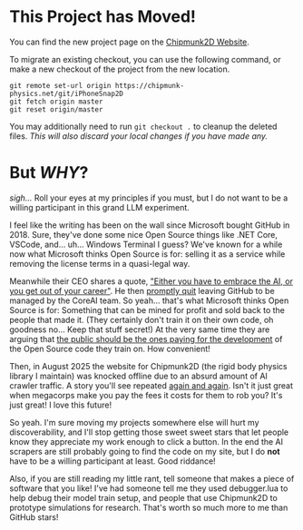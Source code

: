 # This Project has Moved!

You can find the new project page on the [Chipmunk2D Website](https://chipmunk-physics.net/git/iPhoneSnap2D.html).

To migrate an existing checkout, you can use the following command, or make a new checkout of the project from the new location.

```
git remote set-url origin https://chipmunk-physics.net/git/iPhoneSnap2D
git fetch origin master
git reset origin/master
```

You may additionally need to run `git checkout .` to cleanup the deleted files. *This will also discard your local changes if you have made any.*

# But _WHY_?

*sigh...* Roll your eyes at my principles if you must, but I do not want to be a willing participant in this grand LLM experiment.

I feel like the writing has been on the wall since Microsoft bought GitHub in 2018. Sure, they've done some nice Open Source things like .NET Core, VSCode, and... uh... Windows Terminal I guess? We've known for a while now what Microsoft thinks Open Source is for: selling it as a service while removing the license terms in a quasi-legal way.

Meanwhile their CEO shares a quote, ["Either you have to embrace the AI, or you get out of your career"](https://web.archive.org/web/20250805051200/https://ashtom.github.io/developers-reinvented). He then [promptly quit](https://github.blog/news-insights/company-news/goodbye-github/) leaving GitHub to be managed by the CoreAI team. So yeah... that's what Microsoft thinks Open Source is for: Something that can be mined for profit and sold back to the people that made it. (They certainly don't train it on their own code, oh goodness no... Keep that stuff secret!) At the very same time they are arguing that [the public should be the ones paying for the development](https://github.blog/open-source/maintainers/we-need-a-european-sovereign-tech-fund/) of the Open Source code they train on. How convenient!

Then, in August 2025 the website for Chipmunk2D (the rigid body physics library I maintain) was knocked offline due to an absurd amount of AI crawler traffic. A story you'll see repeated [again and again](https://thelibre.news/foss-infrastructure-is-under-attack-by-ai-companies/). Isn't it just great when megacorps make you pay the fees it costs for them to rob you? It's just great! I love this future!

So yeah. I'm sure moving my projects somewhere else will hurt my discoverability, and I'll stop getting those sweet sweet stars that let people know they appreciate my work enough to click a button. In the end the AI scrapers are still probably going to find the code on my site, but I do **not** have to be a willing participant at least. Good riddance!

Also, if you are still reading my little rant, tell someone that makes a piece of software that you like! I've had someone tell me they used debugger.lua to help debug their model train setup, and people that use Chipmunk2D to prototype simulations for research. That's worth so much more to me than GitHub stars!